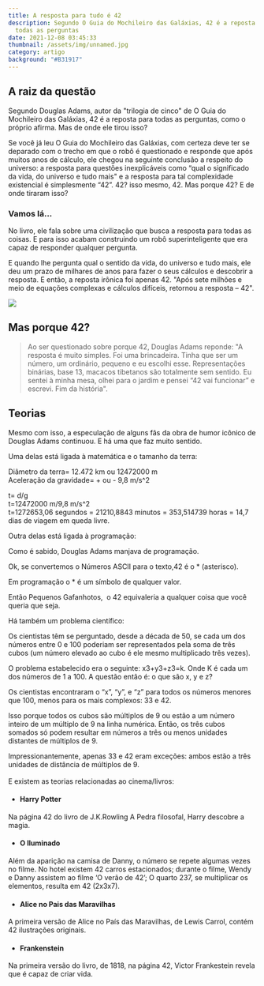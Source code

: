 ```yaml
---
title: A resposta para tudo é 42
description: Segundo O Guia do Mochileiro das Galáxias, 42 é a reposta para
  todas as perguntas
date: 2021-12-08 03:45:33
thumbnail: /assets/img/unnamed.jpg
category: artigo
background: "#B31917"
---
```

## A raiz da questão


Segundo Douglas Adams, autor da "trilogia de cinco" de O Guia do Mochileiro das Galáxias, 42 é a reposta para todas as perguntas, como o próprio afirma.
Mas de onde ele tirou isso?

Se você já leu O Guia do Mochileiro das Galáxias, com certeza deve ter se deparado com o trecho em que o robô é questionado e responde que após muitos anos de cálculo, ele chegou na seguinte conclusão a respeito do universo: 
a resposta para questões inexplicáveis como “qual o significado da vida, do universo e tudo mais" e a resposta para tal complexidade existencial é simplesmente “42”. 42? isso mesmo, 42.
Mas porque 42? E de onde tiraram isso?

### Vamos lá...

No livro, ele fala sobre uma civilização que busca a resposta para todas as coisas. E para isso acabam construindo um robô superinteligente que era capaz de responder qualquer pergunta.

E quando lhe pergunta qual o sentido da vida, do universo e tudo mais, ele deu um prazo de milhares de anos para fazer o seus cálculos e descobrir a resposta. E então, a reposta irônica foi apenas 42. 
"Após sete milhões e meio de equações complexas e cálculos difíceis, retornou a resposta – 42".

![](/assets/img/camiseta-estampa-42-guia-mochileiro-galaxias1.jpg)

## Mas porque 42?

> Ao ser questionado sobre porque 42, Douglas Adams reponde: 
> "A resposta é muito simples. Foi uma brincadeira. Tinha que ser um número, um ordinário, pequeno e eu escolhi esse. Representações binárias, base 13, macacos tibetanos são totalmente sem sentido. Eu sentei à minha mesa, olhei para o jardim e pensei “42 vai funcionar” e escrevi. Fim da história".

## Teorias

Mesmo com isso, a especulação de alguns fãs da obra de humor icônico de Douglas Adams continuou. E há uma que faz muito sentido.

Uma delas está ligada à matemática e o tamanho da terra:

Diâmetro da terra= 12.472 km ou 12472000 m\
Aceleração da gravidade= + ou - 9,8 m/s^2

t= d/g\
t=12472000 m/9,8 m/s^2\
t=1272653,06 segundos = 21210,8843 minutos = 353,514739 horas = 14,7 dias de viagem em queda livre.

Outra delas está ligada à programação:

Como é sabido, Douglas Adams manjava de programação.

Ok, se convertemos o Números ASCII para o texto,42 é o * (asterisco).

Em programação o * é um símbolo de qualquer valor.

Então Pequenos Gafanhotos,  o 42 equivaleria a qualquer coisa que você queria que seja.



Há também um problema científico:

Os cientistas têm se perguntado, desde a década de 50, se cada um dos números entre 0 e 100 poderiam ser representados pela soma de três cubos (um número elevado ao cubo é ele mesmo multiplicado três vezes).

O problema estabelecido era o seguinte: x3+y3+z3=k. Onde K é cada um dos números de 1 a 100. A questão então é: o que são x, y e z?

Os cientistas encontraram o “x”, “y”, e “z” para todos os números menores que 100, menos para os mais complexos: 33 e 42.

Isso porque todos os cubos são múltiplos de 9 ou estão a um número inteiro de um múltiplo de 9 na linha numérica. Então, os três cubos somados só podem resultar em números a três ou menos unidades distantes de múltiplos de 9.

Impressionantemente, apenas 33 e 42 eram exceções: ambos estão a três unidades de distância de múltiplos de 9.\
\
E existem as teorias relacionadas ao cinema/livros: 

* #### Harry Potter

Na página 42 do livro de J.K.Rowling A Pedra filosofal, Harry descobre a magia.

* #### O Iluminado

Além da aparição na camisa de Danny, o número se repete algumas vezes no filme. No hotel existem 42 carros estacionados; durante o filme, Wendy e Danny assistem ao filme ‘O verão de 42’; O quarto 237, se multiplicar os elementos, resulta em 42 (2x3x7).

* #### Alice no Pais das Maravilhas

A primeira versão de Alice no País das Maravilhas, de Lewis Carrol, contém 42 ilustrações originais.

* #### Frankenstein

Na primeira versão do livro, de 1818, na página 42, Victor Frankestein revela que é capaz de criar vida.